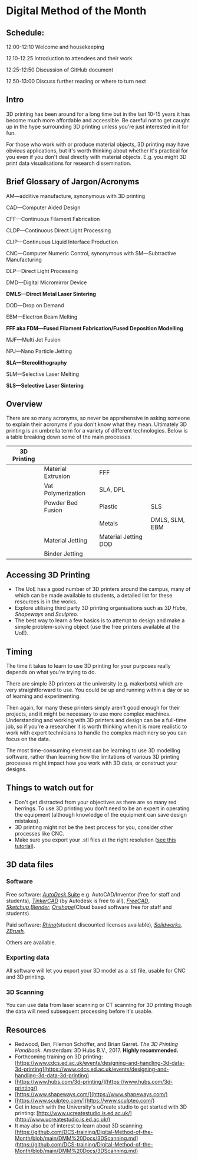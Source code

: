 # Digital Method of the Month

## Schedule:

12:00-12:10 Welcome and housekeeping

12.10-12.25 Introduction to attendees and their work

12:25-12:50 Discussion of GitHub document

12.50-13:00 Discuss further reading or where to turn next

## Intro

3D printing has been around for a long time but in the last 10-15 years it has become much more affordable and accessible. Be careful not to get caught up in the hype surrounding 3D printing unless you&#39;re just interested in it for fun.

For those who work with or produce material objects, 3D printing may have obvious applications, but it&#39;s worth thinking about whether it&#39;s practical for you even if you don&#39;t deal directly with material objects. E.g. you might 3D print data visualisations for research dissemination.

## Brief Glossary of Jargon/Acronyms

AM—additive manufacture, synonymous with 3D printing

CAD—Computer Aided Design

CFF—Continuous Filament Fabrication

CLDP—Continuous Direct Light Processing

CLIP—Continuous Liquid Interface Production

CNC—Computer Numeric Control, synonymous with SM—Subtractive Manufacturing

DLP—Direct Light Processing

DMD—Digital Micromirror Device

**DMLS—Direct Metal Laser Sintering**

DOD—Drop on Demand

EBM—Electron Beam Melting

**FFF aka FDM—Fused Filament Fabrication/Fused Deposition Modelling**

MJF—Multi Jet Fusion

NPJ—Nano Particle Jetting

**SLA—Stereolithography**

SLM—Selective Laser Melting

**SLS—Selective Laser Sintering**

## Overview

There are so many acronyms, so never be apprehensive in asking someone to explain their acronyms if you don&#39;t know what they mean. Ultimately 3D printing is an umbrella term for a variety of different technologies. Below is a table breaking down some of the main processes.
 

| 3D Printing  |   |   |   | 
|---|---|---|---|
|   | Material Extrusion  | FFF  |    |
|   | Vat Polymerization   |  SLA, DPL |   |
|   | Powder Bed Fusion   |  Plastic | SLS   | 
|   |   |  Metals |  DMLS, SLM, EBM |
|   |  Material Jetting   |  Material Jetting DOD  |   |
|   |  Binder Jetting   |   |   |

## Accessing 3D Printing

- The UoE has a good number of 3D printers around the campus, many of which can be made available to students, a detailed list for these resources is in the works.
- Explore utilising third party 3D printing organisations such as _3D Hubs_, _Shapeways_ and _Sculpteo._
- The best way to learn a few basics is to attempt to design and make a simple problem-solving object (use the free printers available at the UoE).

## Timing

The time it takes to learn to use 3D printing for your purposes really depends on what you&#39;re trying to do.

There are simple 3D printers at the university (e.g. makerbots) which are very straightforward to use. You could be up and running within a day or so of learning and experimenting.

Then again, for many these printers simply aren&#39;t good enough for their projects, and it might be necessary to use more complex machines. Understanding and working with 3D printers and design can be a full-time job, so if you&#39;re a researcher it is worth thinking when it is more realistic to work with expert technicians to handle the complex machinery so you can focus on the data.

The most time-consuming element can be learning to use 3D modelling software, rather than learning how the limitations of various 3D printing processes might impact how you work with 3D data, or construct your designs.

## Things to watch out for

- Don&#39;t get distracted from your objectives as there are so many red herrings. To use 3D printing you don&#39;t need to be an expert in operating the equipment (although knowledge of the equipment can save design mistakes).
- 3D printing might not be the best process for you, consider other processes like CNC.
- Make sure you export your .stl files at the right resolution ([see this tutorial](https://www.hubs.com/knowledge-base/3d-printing-stl-files-step-step-guide/)).

## 3D data files

### Software

Free software: [_AutoDesk_ Suite](https://www.autodesk.com/education/edu-software) e.g. AutoCAD/Inventor (free for staff and students), [_TinkerCAD_](https://www.tinkercad.com/) (by Autodesk is free to all), [_FreeCAD_](https://www.freecadweb.org/), [_Sketchup_](https://www.sketchup.com/)_,_[_Blender_](https://www.blender.org/)_,_ [_Onshape_](https://www.onshape.com/en/education/#form-container)(Cloud based software free for staff and students).

Paid software: [_Rhino_](https://www.rhino3d.com/)(student discounted licenses available), [_Solidworks_](https://www.solidworks.com/)_,_ [_ZBrush_](http://pixologic.com/)_,_

Others are available.

### Exporting data

All software will let you export your 3D model as a .stl file, usable for CNC and 3D printing.

### 3D Scanning

You can use data from laser scanning or CT scanning for 3D printing though the data will need subsequent processing before it&#39;s usable.

## Resources

- Redwood, Ben, Filemon Schöffer, and Brian Garret. _The 3D Printing Handbook_. Amsterdam: 3D Hubs B.V., 2017. **Highly recommended.**
- Forthcoming training on 3D printing: [https://www.cdcs.ed.ac.uk/events/designing-and-handling-3d-data-3d-printing](https://www.cdcs.ed.ac.uk/events/designing-and-handling-3d-data-3d-printing)
- [https://www.hubs.com/3d-printing/](https://www.hubs.com/3d-printing/)
- [https://www.shapeways.com/](https://www.shapeways.com/)
- [https://www.sculpteo.com/](https://www.sculpteo.com/)
- Get in touch with the University&#39;s uCreate studio to get started with 3D printing: [http://www.ucreatestudio.is.ed.ac.uk/](http://www.ucreatestudio.is.ed.ac.uk/)
- It may also be of interest to learn about 3D scanning: [https://github.com/DCS-training/Digital-Method-of-the-Month/blob/main/DMM%20Docs/3DScanning.md](https://github.com/DCS-training/Digital-Method-of-the-Month/blob/main/DMM%20Docs/3DScanning.md)
